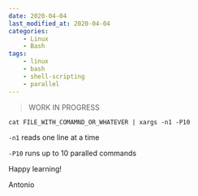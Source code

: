 ```yaml
---
date: 2020-04-04
last_modified_at: 2020-04-04
categories:
    - Linux
    - Bash
tags:
    - linux
    - bash
    - shell-scripting
    - parallel
---
```


> WORK IN PROGRESS

`cat FILE_WITH_COMAMND_OR_WHATEVER | xargs -n1 -P10`

`-n1` reads one line at a time

`-P10` runs up to 10 paralled commands



Happy learning!

Antonio
